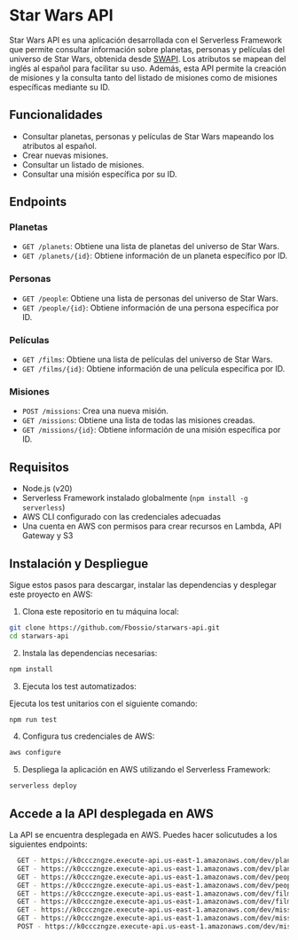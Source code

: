 <!--
title: 'AWS Simple HTTP Endpoint example in NodeJS'
description: 'This template demonstrates how to make a simple HTTP API with Node.js running on AWS Lambda and API Gateway using the Serverless Framework.'
layout: Doc
framework: v4
platform: AWS
language: nodeJS
authorLink: 'https://github.com/serverless'
authorName: 'Serverless, Inc.'
authorAvatar: 'https://avatars1.githubusercontent.com/u/13742415?s=200&v=4'
-->

# Star Wars API

Star Wars API es una aplicación desarrollada con el Serverless Framework que permite consultar información sobre planetas, personas y películas del universo de Star Wars, obtenida desde [SWAPI](https://swapi.dev/). Los atributos se mapean del inglés al español para facilitar su uso. Además, esta API permite la creación de misiones y la consulta tanto del listado de misiones como de misiones específicas mediante su ID.

## Funcionalidades

- Consultar planetas, personas y películas de Star Wars mapeando los atributos al español.
- Crear nuevas misiones.
- Consultar un listado de misiones.
- Consultar una misión específica por su ID.

## Endpoints

### Planetas
- `GET /planets`: Obtiene una lista de planetas del universo de Star Wars.
- `GET /planets/{id}`: Obtiene información de un planeta específico por ID.

### Personas
- `GET /people`: Obtiene una lista de personas del universo de Star Wars.
- `GET /people/{id}`: Obtiene información de una persona específica por ID.

### Películas
- `GET /films`: Obtiene una lista de películas del universo de Star Wars.
- `GET /films/{id}`: Obtiene información de una película específica por ID.

### Misiones
- `POST /missions`: Crea una nueva misión.
- `GET /missions`: Obtiene una lista de todas las misiones creadas.
- `GET /missions/{id}`: Obtiene información de una misión específica por ID.

## Requisitos

- Node.js (v20)
- Serverless Framework instalado globalmente (`npm install -g serverless`)
- AWS CLI configurado con las credenciales adecuadas
- Una cuenta en AWS con permisos para crear recursos en Lambda, API Gateway y S3

## Instalación y Despliegue

Sigue estos pasos para descargar, instalar las dependencias y desplegar este proyecto en AWS:

1. Clona este repositorio en tu máquina local:

```bash
git clone https://github.com/Fbossio/starwars-api.git
cd starwars-api

```

2. Instala las dependencias necesarias:

```bash
npm install

```
3. Ejecuta los test automatizados:

Ejecuta los test unitarios con el siguiente comando:

```bash
npm run test

```


4. Configura tus credenciales de AWS:

```bash
aws configure

```

5. Despliega la aplicación en AWS utilizando el Serverless Framework:

```bash
serverless deploy

```

## Accede a la API desplegada en AWS

La API se encuentra desplegada en AWS. Puedes hacer solicutudes a los siguientes endpoints:

```bash
  GET - https://k0ccczngze.execute-api.us-east-1.amazonaws.com/dev/planets
  GET - https://k0ccczngze.execute-api.us-east-1.amazonaws.com/dev/planets/{id}
  GET - https://k0ccczngze.execute-api.us-east-1.amazonaws.com/dev/people
  GET - https://k0ccczngze.execute-api.us-east-1.amazonaws.com/dev/people/{id}
  GET - https://k0ccczngze.execute-api.us-east-1.amazonaws.com/dev/films
  GET - https://k0ccczngze.execute-api.us-east-1.amazonaws.com/dev/films/{id}
  GET - https://k0ccczngze.execute-api.us-east-1.amazonaws.com/dev/missions
  GET - https://k0ccczngze.execute-api.us-east-1.amazonaws.com/dev/missions/{id}
  POST - https://k0ccczngze.execute-api.us-east-1.amazonaws.com/dev/missions

```